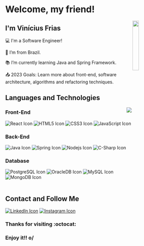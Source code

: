 # Welcome, my friend!
<img align='right' src='https://c.tenor.com/jz5C4Uk8tVwAAAAC/vagabond.gif' width='20%'>



 


## I'm Vinícius Frias

 

:computer: I'm a Software Engineer!

:house_with_garden: I’m from Brazil.

:books: I’m currently learning Java and Spring Framework.                   

:outbox_tray: 2023 Goals: Learn more about front-end, software architecture, algorithms and refactoring techniques.

## Languages and Technologies
<a href="https://github.com/vmofrias/github-readme-stats">
  <img align="right" src="https://github-readme-stats.vercel.app/api/top-langs/?username=vmofrias&layout=compact"/>
</a>
<h3> Front-End </h3>
<span><img src="https://img.shields.io/badge/React-20232A?style=for-the-badge&logo=react&logoColor=61DAFB" alt="React Icon"></span>
<span><img margin-left="5px" src="https://img.shields.io/badge/HTML5-E34F26?style=for-the-badge&logo=html5&logoColor=white" alt="HTML5 Icon"></span>
<span><img src="https://img.shields.io/badge/CSS3-1572B6?style=for-the-badge&logo=css3&logoColor=white" alt="CSS3 Icon"></span>
<span><img src="https://img.shields.io/badge/JavaScript-F7DF1E?style=for-the-badge&logo=javascript&logoColor=black" alt="JavaScript Icon"></span>

<h3> Back-End </h3>
<span><img src="https://img.shields.io/badge/Java-ED8B00?style=for-the-badge&logo=java&logoColor=white" alt="Java Icon"></span>
<span><img src="https://img.shields.io/badge/Spring-6DB33F?style=for-the-badge&logo=spring&logoColor=white" alt="Spring Icon"></span>
<span><img src="https://img.shields.io/badge/Node.js-339933?style=for-the-badge&logo=nodedotjs&logoColor=white" alt="Nodejs Icon"></span>
<span><img src="https://img.shields.io/badge/C%23-239120?style=for-the-badge&logo=c-sharp&logoColor=white" alt="C-Sharp Icon"></span>


<h3> Database </h3>

<span><img src="https://img.shields.io/badge/PostgreSQL-316192?style=for-the-badge&logo=postgresql&logoColor=white" alt="PostgreSQL Icon"></span>
<span><img src="https://img.shields.io/badge/Oracle-F80000?style=for-the-badge&logo=oracle&logoColor=black" alt="OracleDB Icon"></span>
<span><img src="https://img.shields.io/badge/MySQL-00000F?style=for-the-badge&logo=mysql&logoColor=white" alt="MySQL Icon"></span>
<span><img src="https://img.shields.io/badge/MongoDB-4EA94B?style=for-the-badge&logo=mongodb&logoColor=white" alt="MongoDB Icon"></span>
<br><br>

## Contact and Follow Me
<span><a href="https://www.linkedin.com/in/vmof/" target="_blank"><img src="https://img.shields.io/badge/LinkedIn-0077B5?style=for-the-badge&logo=linkedin&logoColor=white" alt="LinkedIn Icon"></a></span>
<span><a href="https://www.instagram.com/vinicius_mf_/" target="_blank"><img src="https://img.shields.io/badge/Instagram-E4405F?style=for-the-badge&logo=instagram&logoColor=white" alt="Instagram Icon"></a></span>

### Thanks for visiting :octocat:

### Enjoy it!! o/
